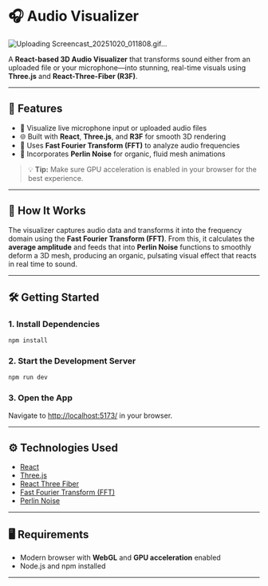 # 🎧 Audio Visualizer

![Uploading Screencast_20251020_011808.gif…]()

A **React-based 3D Audio Visualizer** that transforms sound either from an uploaded file or your microphone—into stunning, real-time visuals using **Three.js** and **React-Three-Fiber (R3F)**.

---

## 🚀 Features

* 🎵 Visualize live microphone input or uploaded audio files
* 🌐 Built with **React**, **Three.js**, and **R3F** for smooth 3D rendering
* 🧠 Uses **Fast Fourier Transform (FFT)** to analyze audio frequencies
* 🌊 Incorporates **Perlin Noise** for organic, fluid mesh animations

> 💡 **Tip:** Make sure GPU acceleration is enabled in your browser for the best experience.

---

## 🧩 How It Works

The visualizer captures audio data and transforms it into the frequency domain using the **Fast Fourier Transform (FFT)**.
From this, it calculates the **average amplitude** and feeds that into **Perlin Noise** functions to smoothly deform a 3D mesh, producing an organic, pulsating visual effect that reacts in real time to sound.

---

## 🛠️ Getting Started

### 1. Install Dependencies

```bash
npm install
```

### 2. Start the Development Server

```bash
npm run dev
```

### 3. Open the App

Navigate to [http://localhost:5173/](http://localhost:5173/) in your browser.

---

## ⚙️ Technologies Used

* [React](https://react.dev/)
* [Three.js](https://threejs.org/)
* [React Three Fiber](https://docs.pmnd.rs/react-three-fiber/getting-started/introduction)
* [Fast Fourier Transform (FFT)](https://en.wikipedia.org/wiki/Fast_Fourier_transform)
* [Perlin Noise](https://rtouti.github.io/graphics/perlin-noise-algorithm)

---

## 🖥️ Requirements

* Modern browser with **WebGL** and **GPU acceleration** enabled
* Node.js and npm installed

---
